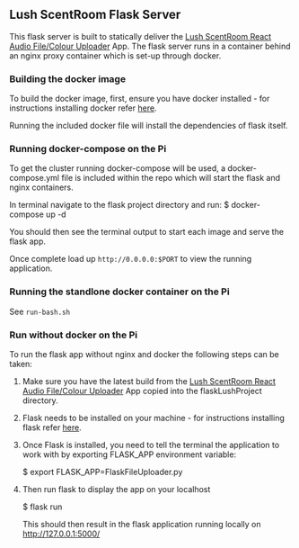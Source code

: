 
## Lush ScentRoom Flask Server

This flask server is built to statically deliver the [Lush ScentRoom React Audio File/Colour Uploader](https://github.com/LUSHDigital/lrpi_scentroom_ui) App. The flask server runs in a container behind an nginx proxy container which is set-up through docker.

### Building the docker image

To build the docker image, first, ensure you have docker installed - for instructions installing docker refer [here](https://docs.docker.com/install/).

Running the included docker file will install the dependencies of flask itself. 

### Running docker-compose on the Pi

To get the cluster running docker-compose will be used, a docker-compose.yml file is included within the repo which will start the flask and nginx containers.

In terminal navigate to the flask project directory and run: 
    $ docker-compose up -d

You should then see the terminal output to start each image and serve the flask app. 

Once complete load up `http://0.0.0.0:$PORT` to view the running application. 

### Running the standlone docker container on the Pi

See `run-bash.sh`

### Run without docker on the Pi

To run the flask app without nginx and docker the following steps can be taken:

1. Make sure you have the latest build from the [Lush ScentRoom React Audio File/Colour Uploader](https://github.com/LUSHDigital/lrpi_scentroom_ui) App copied into the flaskLushProject directory.

2. Flask needs to be installed on your machine - for instructions installing flask refer [here](https://flask.palletsprojects.com/en/1.1.x/installation/#installation).

3. Once Flask is installed, you need to tell the terminal the application to work with by exporting FLASK_APP environment variable:

    $ export FLASK_APP=FlaskFileUploader.py

4. Then run flask to display the app on your localhost

    $ flask run
    
    This should then result in the flask application running locally on http://127.0.0.1:5000/


